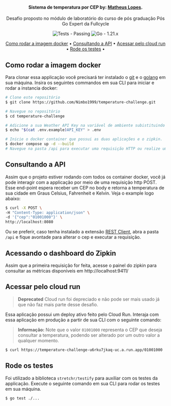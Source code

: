 <h4 align="center">Sistema de temperatura por CEP by: <a href="https://www.linkedin.com/in/matheuslopes1999/" target="_blank">Matheus Lopes</a>.</h4>
<p align="center">Desafio proposto no módulo de laboratório do curso de pós graduação Pós Go Expert da Fullcycle</p>

<p align="center">
  <img src="https://img.shields.io/badge/Tests-Passing-2ea44f" alt="Tests - Passing">
  <img src="https://img.shields.io/badge/Go-1.21.x-2ea44f" alt="Go - 1.21.x">
</p>

<p align="center">
  <a href="#como-rodar-a-imagem-docker">Como rodar a imagem docker</a> •
  <a href="#consultando-a-api">Consultando a API</a> •
  <a href="#acessar-pelo-cloud-run">Acessar pelo cloud run</a> •
  <a href="#rode-os-testes">Rode os testes</a> •
</p>

## Como rodar a imagem docker

Para clonar essa applicação você precisará ter instalado o [git](https://git-scm.com) e o [golang](https://go.dev/) em sua máquina. Insira os seguintes commandos em sua CLI para iniciar e rodar a instancia docker:

```bash
# Clone este repositório
$ git clone https://github.com/Nimbo1999/temperature-challenge.git

# Navegue no repositório
$ cd temperature-challenge

# Adicione a sua Weather API Key na variável de ambiente subistituindo a API_KEY pela sua KEY.
$ echo "$(cat .env.example)API_KEY" > .env

# Inicie o docker container que possui as duas aplicações e o zipkin.
$ docker compose up -d --build
# Navegue na pasta /api para executar uma requisição HTTP ou realize um POST para o serviço de cep que ficará disponível na porta :8080 com o cep no payload i.e.: { "cep": "01001-000" }
```

## Consultando a API

Assim que o projeto estiver rodando com todos os container docker, você já pode interagir com a applicação por meio de uma requisição http POST. Esse end-point espera receber um CEP no body e retorna a temperatura de sua cidade em Graus Celsius, Fahrenheit e Kelvin. Veja o example logo abaixo:

```bash
$ curl -X POST \
-H "Content-Type: application/json" \
-d '{"cep":"01001000"}' \
http://localhost:8080
```

Ou se preferir, caso tenha instalado a extensão [REST Client](https://marketplace.visualstudio.com/items?itemName=humao.rest-client), abra a pasta `/api` e fique avontade para alterar o cep e executar a requisição.

## Acessando o dashboard do Zipkin

Assim que a primeira requisição for feita, acesse o painel do zipkin para consultar as métricas disponíveis em http://localhost:9411/

## Acessar pelo cloud run

> **Deprecated** Cloud run foi depreciado e não pode ser mais usado já que não faz mais parte desse desafio.

Essa aplicação possui um deploy ativo feito pelo Cloud Run. Interaja com essa aplicação em produção a partir de sua CLI com o seguinte comando:

> **Informação:**
> Note que o valor `01001000` representa o CEP que deseja consultar a temperatura, podendo ser alterado por um outro valor a qualquer momento.

```bash
$ curl https://temperature-challenge-u6rku7jkaq-uc.a.run.app/01001000
```

## Rode os testes

Foi utilizado a biblioteca `stretchr/testify` para auxiliar com os testes da applicação. Execute o seguinte comando em sua CLI para rodar os testes em sua máquina.

```bash
$ go test ./...
```
